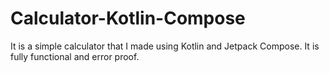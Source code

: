 # Calculator-Kotlin-Compose
It is a simple calculator that I made using Kotlin and Jetpack Compose.
It is fully functional and error proof.
